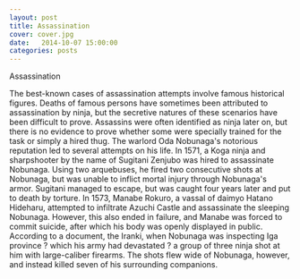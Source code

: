 ```yaml
---
layout: post
title: Assassination
cover: cover.jpg
date:   2014-10-07 15:00:00
categories: posts
---
```


Assassination

The best-known cases of assassination attempts involve famous historical figures. 
Deaths of famous persons have sometimes been attributed to assassination by ninja, 
but the secretive natures of these scenarios have been difficult to prove.
Assassins were often identified as ninja later on, but there is no evidence to prove 
whether some were specially trained for the task or simply a hired thug.
The warlord Oda Nobunaga's notorious reputation led to several attempts on his life.
In 1571, a Koga ninja and sharpshooter by the name of Sugitani Zenjubo was hired to 
assassinate Nobunaga. Using two arquebuses, he fired two consecutive shots at Nobunaga, 
but was unable to inflict mortal injury through Nobunaga's armor.
Sugitani managed to escape, but was caught four years later and put to death by torture.
In 1573, Manabe Rokuro, a vassal of daimyo Hatano Hideharu, attempted to infiltrate Azuchi Castle
and assassinate the sleeping Nobunaga. However, this also ended in failure, 
and Manabe was forced to commit suicide, after which his body was openly displayed in public.
According to a document, the Iranki, when Nobunaga was inspecting Iga province ? which his army 
had devastated ? a group of three ninja shot at him with large-caliber firearms. 
The shots flew wide of Nobunaga, however, and instead killed seven of his surrounding companions.


